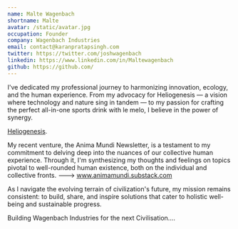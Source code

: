 ```yaml
---
name: Malte Wagenbach
shortname: Malte
avatar: /static/avatar.jpg
occupation: Founder
company: Wagenbach Industries 
email: contact@karanpratapsingh.com
twitter: https://twitter.com/joshwagenbach
linkedin: https://www.linkedin.com/in/Maltewagenbach
github: https://github.com/
---
```


I've dedicated my professional journey to harmonizing innovation, ecology, and the human experience. From my advocacy for Heliogenesis — a vision where technology and nature sing in tandem — to my passion for crafting the perfect all-in-one sports drink with le melo, I believe in the power of synergy.

 [Heliogenesis](https://www.heliogenesis.io).

My recent venture, the Anima Mundi Newsletter, is a testament to my commitment to delving deep into the nuances of our collective human experience. Through it, I'm synthesizing my thoughts and feelings on topics pivotal to well-rounded human existence, both on the individual and collective fronts. ---> www.animamundi.substack.com

As I navigate the evolving terrain of civilization's future, my mission remains consistent: to build, share, and inspire solutions that cater to holistic well-being and sustainable progress.

Building Wagenbach Industries for the next Civilisation....

